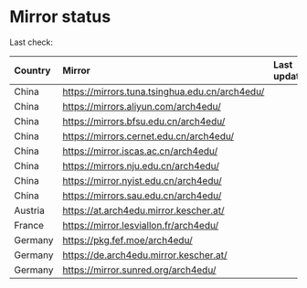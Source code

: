 <script src="./time.js"></script>
# Mirror status
Last check: <script type="text/javascript">localize(1727760117.7629752);</script>

|Country|Mirror|Last update|
|:------|:-----|:----------|
|China|https://mirrors.tuna.tsinghua.edu.cn/arch4edu/|<script type="text/javascript">localize(1727721797);</script>|
|China|https://mirrors.aliyun.com/arch4edu/|<script type="text/javascript">localize(1727721797);</script>|
|China|https://mirrors.bfsu.edu.cn/arch4edu/|<script type="text/javascript">localize(1727721797);</script>|
|China|https://mirrors.cernet.edu.cn/arch4edu/|<script type="text/javascript">localize(1727721797);</script>|
|China|https://mirror.iscas.ac.cn/arch4edu/|<script type="text/javascript">localize(1727721797);</script>|
|China|https://mirrors.nju.edu.cn/arch4edu/|<script type="text/javascript">localize(1727721797);</script>|
|China|https://mirror.nyist.edu.cn/arch4edu/|<script type="text/javascript">localize(1727721797);</script>|
|China|https://mirrors.sau.edu.cn/arch4edu/|<script type="text/javascript">localize(1727721797);</script>|
|Austria|https://at.arch4edu.mirror.kescher.at/|<script type="text/javascript">localize(1727721797);</script>|
|France|https://mirror.lesviallon.fr/arch4edu/|<script type="text/javascript">localize(1727721797);</script>|
|Germany|https://pkg.fef.moe/arch4edu/|<script type="text/javascript">localize(1727721797);</script>|
|Germany|https://de.arch4edu.mirror.kescher.at/|<script type="text/javascript">localize(1727721797);</script>|
|Germany|https://mirror.sunred.org/arch4edu/|<script type="text/javascript">localize(1727721797);</script>|

<script src="./tablefilter/tablefilter.js"></script>
<script src="./table.js"></script>